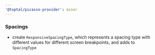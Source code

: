 ```yaml
---
'@toptal/picasso-provider': minor
---
```


### Spacings

- create `ResponsiveSpacingType`, which represents a spacing type with different values for different screen breakpoints, and adds to `SpacingType`
